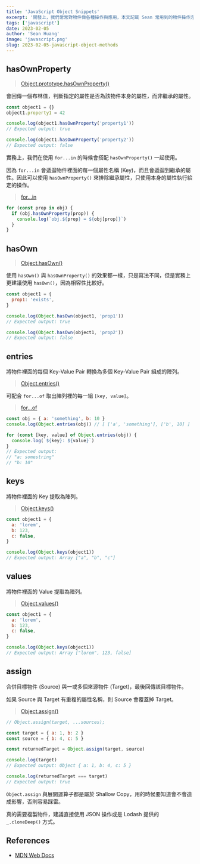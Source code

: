 ```yaml
---
title: 'JavaScript Object Snippets'
excerpt: '開發上，我們常常對物件做各種操作與應用，本文記載 Sean 常用到的物件操作方式。'
tags: ['javascript']
date: 2023-02-05
author: 'Sean Huang'
image: 'javascript.png'
slug: 2023-02-05-javascript-object-methods
---
```


## hasOwnProperty

> [Object.prototype.hasOwnProperty()](https://developer.mozilla.org/en-US/docs/Web/JavaScript/Reference/Global_Objects/Object/hasOwnProperty)

會回傳一個布林值，判斷指定的屬性是否為該物件本身的屬性，而非繼承的屬性。

```javascript
const object1 = {}
object1.property1 = 42

console.log(object1.hasOwnProperty('property1'))
// Expected output: true

console.log(object1.hasOwnProperty('property2'))
// Expected output: false
```

實務上，我們在使用 `for...in` 的時候會搭配 `hasOwnProperty()` 一起使用。

因為 `for...in` 會遞迴物件裡面的每一個屬性名稱 (Key)，而且會遞迴到繼承的屬性。因此可以使用 `hasOwnProperty()` 來排除繼承屬性，只使用本身的屬性執行給定的操作。

> [for...in](https://developer.mozilla.org/en-US/docs/Web/JavaScript/Reference/Statements/for...in)

```javascript
for (const prop in obj) {
  if (obj.hasOwnProperty(prop)) {
    console.log(`obj.${prop} = ${obj[prop]}`)
  }
}
```

## hasOwn

> [Object.hasOwn()](https://developer.mozilla.org/en-US/docs/Web/JavaScript/Reference/Global_Objects/Object/hasOwn)

使用 `hasOwn()` 與 `hasOwnProperty()` 的效果都一樣，只是寫法不同，但是實務上更建議使用 `hasOwn()`，因為相容性比較好。

```javascript
const object1 = {
  prop1: 'exists',
}

console.log(Object.hasOwn(object1, 'prop1'))
// Expected output: true

console.log(Object.hasOwn(object1, 'prop2'))
// Expected output: false
```

## entries

將物件裡面的每個 Key-Value Pair 轉換為多個 Key-Value Pair 組成的陣列。

> [Object.entries()](https://developer.mozilla.org/en-US/docs/Web/JavaScript/Reference/Global_Objects/Object/entries)

可配合 `for...of` 取出陣列裡的每一組 `[key, value]`。

> [for...of](https://developer.mozilla.org/en-US/docs/Web/JavaScript/Reference/Statements/for...of)

```javascript
const obj = { a: 'something', b: 10 }
console.log(Object.entries(obj)) // [ ['a', 'something'], ['b', 10] ]

for (const [key, value] of Object.entries(obj)) {
  console.log(`${key}: ${value}`)
}
// Expected output:
// "a: somestring"
// "b: 10"
```

## keys

將物件裡面的 Key 提取為陣列。

> [Object.keys()](https://developer.mozilla.org/en-US/docs/Web/JavaScript/Reference/Global_Objects/Object/keys)

```javascript
const object1 = {
  a: 'lorem',
  b: 123,
  c: false,
}

console.log(Object.keys(object1))
// Expected output: Array ["a", "b", "c"]
```

## values

將物件裡面的 Value 提取為陣列。

> [Object.values()](https://developer.mozilla.org/en-US/docs/Web/JavaScript/Reference/Global_Objects/Object/values)

```javascript
const object1 = {
  a: 'lorem',
  b: 123,
  c: false,
}

console.log(Object.keys(object1))
// Expected output: Array ["lorem", 123, false]
```

## assign

合併目標物件 (Source) 與一或多個來源物件 (Target)，最後回傳該目標物件。

如果 Source 與 Target 有重複的屬性名稱，則 Source 會覆蓋掉 Target。

> [Object.assign()](https://developer.mozilla.org/en-US/docs/Web/JavaScript/Reference/Global_Objects/Object/assign)

```javascript
// Object.assign(target, ...sources);

const target = { a: 1, b: 2 }
const source = { b: 4, c: 5 }

const returnedTarget = Object.assign(target, source)

console.log(target)
// Expected output: Object { a: 1, b: 4, c: 5 }

console.log(returnedTarget === target)
// Expected output: true
```

`Object.assign` 與展開運算子都是屬於 Shallow Copy，用的時候要知道會不會造成影響，否則容易踩雷。

真的需要複製物件，建議直接使用 JSON 操作或是 Lodash 提供的 `_.cloneDeep()` 方式。

## References

- [MDN Web Docs](https://developer.mozilla.org/zh-TW/)
